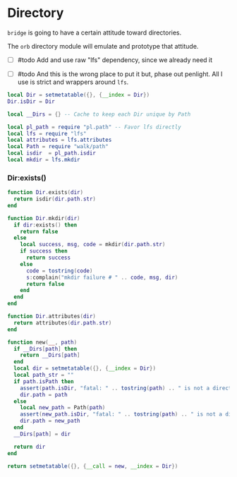 # Directory


``bridge`` is going to have a certain attitude toward directories.


The ``orb`` directory module will emulate and prototype that attitude.


- [ ] #todo  Add and use raw "lfs" dependency, since we already need it


- [ ] #todo  And this is the wrong place to put it but, phase out penlight.
             All I use is strict and wrappers around ``lfs``.

```lua
local Dir = setmetatable({}, {__index = Dir})
Dir.isDir = Dir

local __Dirs = {} -- Cache to keep each Dir unique by Path
```
```lua
local pl_path = require "pl.path" -- Favor lfs directly
local lfs = require "lfs"
local attributes = lfs.attributes
local Path = require "walk/path"
local isdir  = pl_path.isdir
local mkdir = lfs.mkdir
```
### Dir:exists()

```lua
function Dir.exists(dir)
  return isdir(dir.path.str)
end
```
```lua
function Dir.mkdir(dir)
  if dir:exists() then
    return false
  else
    local success, msg, code = mkdir(dir.path.str)
    if success then
      return success
    else
      code = tostring(code)
      s:complain("mkdir failure # " .. code, msg, dir)
      return false
    end
  end
end
```
```lua
function Dir.attributes(dir)
  return attributes(dir.path.str)
end
```
```lua
function new(__, path)
  if __Dirs[path] then
    return __Dirs[path]
  end
  local dir = setmetatable({}, {__index = Dir})
  local path_str = ""
  if path.isPath then
    assert(path.isDir, "fatal: " .. tostring(path) .. " is not a directory")
    dir.path = path
  else
    local new_path = Path(path)
    assert(new_path.isDir, "fatal: " .. tostring(path) .. " is not a directory")
    dir.path = new_path
  end
  __Dirs[path] = dir

  return dir
end
```
```lua
return setmetatable({}, {__call = new, __index = Dir})
```
